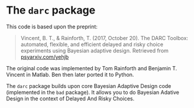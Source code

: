 # The `darc` package

This code is based upon the preprint:
> Vincent, B. T., & Rainforth, T. (2017, October 20). The DARC Toolbox: automated, flexible, and efficient delayed and risky choice experiments using Bayesian adaptive design. Retrieved from [psyarxiv.com/yehjb](https://psyarxiv.com/yehjb)

The original code was implemented by Tom Rainforth and Benjamin T. Vincent in Matlab. Ben then later ported it to Python.

The `darc` package builds upon core Bayesian Adaptive Design code (implemented in the `bad` package). It allows you to do Bayesian Adative Design in the context of Delayed And Risky Choices.
